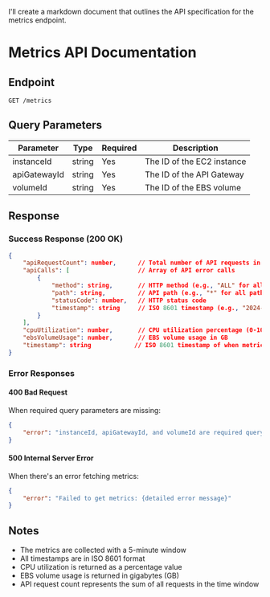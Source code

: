 I'll create a markdown document that outlines the API specification for the metrics endpoint.

# Metrics API Documentation

## Endpoint
```
GET /metrics
```

## Query Parameters
| Parameter    | Type   | Required | Description                    |
|-------------|--------|----------|--------------------------------|
| instanceId  | string | Yes      | The ID of the EC2 instance     |
| apiGatewayId| string | Yes      | The ID of the API Gateway      |
| volumeId    | string | Yes      | The ID of the EBS volume       |

## Response

### Success Response (200 OK)
```json
{
    "apiRequestCount": number,      // Total number of API requests in the time window
    "apiCalls": [                   // Array of API error calls
        {
            "method": string,       // HTTP method (e.g., "ALL" for all methods)
            "path": string,         // API path (e.g., "*" for all paths)
            "statusCode": number,   // HTTP status code
            "timestamp": string     // ISO 8601 timestamp (e.g., "2024-02-12T12:34:56Z")
        }
    ],
    "cpuUtilization": number,       // CPU utilization percentage (0-100)
    "ebsVolumeUsage": number,       // EBS volume usage in GB
    "timestamp": string            // ISO 8601 timestamp of when metrics were collected
}
```

### Error Responses

#### 400 Bad Request
When required query parameters are missing:
```json
{
    "error": "instanceId, apiGatewayId, and volumeId are required query parameters"
}
```

#### 500 Internal Server Error
When there's an error fetching metrics:
```json
{
    "error": "Failed to get metrics: {detailed error message}"
}
```

## Notes
- The metrics are collected with a 5-minute window
- All timestamps are in ISO 8601 format
- CPU utilization is returned as a percentage value
- EBS volume usage is returned in gigabytes (GB)
- API request count represents the sum of all requests in the time window
